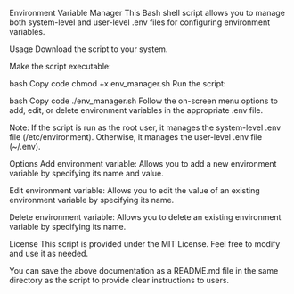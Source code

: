 Environment Variable Manager
This Bash shell script allows you to manage both system-level and user-level .env files for configuring environment variables.

Usage
Download the script to your system.

Make the script executable:

bash
Copy code
chmod +x env_manager.sh
Run the script:

bash
Copy code
./env_manager.sh
Follow the on-screen menu options to add, edit, or delete environment variables in the appropriate .env file.

Note: If the script is run as the root user, it manages the system-level .env file (/etc/environment). Otherwise, it manages the user-level .env file (~/.env).

Options
Add environment variable: Allows you to add a new environment variable by specifying its name and value.

Edit environment variable: Allows you to edit the value of an existing environment variable by specifying its name.

Delete environment variable: Allows you to delete an existing environment variable by specifying its name.

License
This script is provided under the MIT License. Feel free to modify and use it as needed.

You can save the above documentation as a README.md file in the same directory as the script to provide clear instructions to users.
